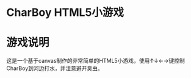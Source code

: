
CharBoy HTML5小游戏
===============================
# 游戏说明

这是一个基于canvas制作的非常简单的HTML5小游戏，使用↑↓←→键控制CharBoy到河边打水，并注意避开臭虫。

